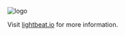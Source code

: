 ![logo](https://lightbeat.io/images/banner.png)

Visit [lightbeat.io](https://lightbeat.io) for more information.